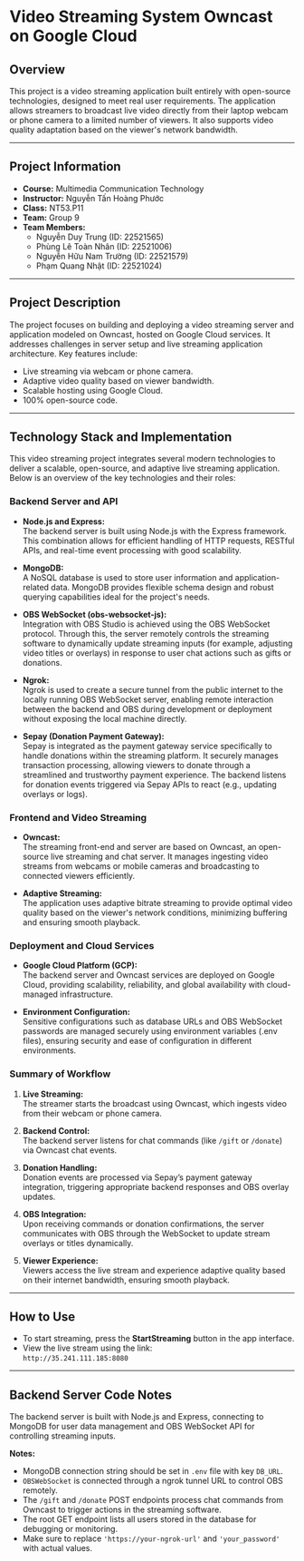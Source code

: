 # Video Streaming System Owncast on Google Cloud

## Overview

This project is a video streaming application built entirely with open-source technologies, designed to meet real user requirements. The application allows streamers to broadcast live video directly from their laptop webcam or phone camera to a limited number of viewers. It also supports video quality adaptation based on the viewer's network bandwidth.

---

## Project Information

- **Course:** Multimedia Communication Technology  
- **Instructor:**  Nguyễn Tấn Hoàng Phước  
- **Class:** NT53.P11  
- **Team:** Group 9  
- **Team Members:**  
  - Nguyễn Duy Trung (ID: 22521565)  
  - Phùng Lê Toàn Nhân (ID: 22521006)  
  - Nguyễn Hữu Nam Trường (ID: 22521579)  
  - Phạm Quang Nhật (ID: 22521024)

---

## Project Description

The project focuses on building and deploying a video streaming server and application modeled on Owncast, hosted on Google Cloud services. It addresses challenges in server setup and live streaming application architecture. Key features include:  
- Live streaming via webcam or phone camera.  
- Adaptive video quality based on viewer bandwidth.  
- Scalable hosting using Google Cloud.  
- 100% open-source code.

---

## Technology Stack and Implementation

This video streaming project integrates several modern technologies to deliver a scalable, open-source, and adaptive live streaming application. Below is an overview of the key technologies and their roles:

### Backend Server and API

- **Node.js and Express:**  
  The backend server is built using Node.js with the Express framework. This combination allows for efficient handling of HTTP requests, RESTful APIs, and real-time event processing with good scalability.

- **MongoDB:**  
  A NoSQL database is used to store user information and application-related data. MongoDB provides flexible schema design and robust querying capabilities ideal for the project's needs.

- **OBS WebSocket (obs-websocket-js):**  
  Integration with OBS Studio is achieved using the OBS WebSocket protocol. Through this, the server remotely controls the streaming software to dynamically update streaming inputs (for example, adjusting video titles or overlays) in response to user chat actions such as gifts or donations.

- **Ngrok:**  
  Ngrok is used to create a secure tunnel from the public internet to the locally running OBS WebSocket server, enabling remote interaction between the backend and OBS during development or deployment without exposing the local machine directly.

- **Sepay (Donation Payment Gateway):**  
  Sepay is integrated as the payment gateway service specifically to handle donations within the streaming platform. It securely manages transaction processing, allowing viewers to donate through a streamlined and trustworthy payment experience. The backend listens for donation events triggered via Sepay APIs to react (e.g., updating overlays or logs).

### Frontend and Video Streaming

- **Owncast:**  
  The streaming front-end and server are based on Owncast, an open-source live streaming and chat server. It manages ingesting video streams from webcams or mobile cameras and broadcasting to connected viewers efficiently.

- **Adaptive Streaming:**  
  The application uses adaptive bitrate streaming to provide optimal video quality based on the viewer's network conditions, minimizing buffering and ensuring smooth playback.

### Deployment and Cloud Services

- **Google Cloud Platform (GCP):**  
  The backend server and Owncast services are deployed on Google Cloud, providing scalability, reliability, and global availability with cloud-managed infrastructure.

- **Environment Configuration:**  
  Sensitive configurations such as database URLs and OBS WebSocket passwords are managed securely using environment variables (.env files), ensuring security and ease of configuration in different environments.

### Summary of Workflow

1. **Live Streaming:**  
   The streamer starts the broadcast using Owncast, which ingests video from their webcam or phone camera.

2. **Backend Control:**  
   The backend server listens for chat commands (like `/gift` or `/donate`) via Owncast chat events.

3. **Donation Handling:**  
   Donation events are processed via Sepay’s payment gateway integration, triggering appropriate backend responses and OBS overlay updates.

4. **OBS Integration:**  
   Upon receiving commands or donation confirmations, the server communicates with OBS through the WebSocket to update stream overlays or titles dynamically.

5. **Viewer Experience:**  
   Viewers access the live stream and experience adaptive quality based on their internet bandwidth, ensuring smooth playback.

---


## How to Use

- To start streaming, press the **StartStreaming** button in the app interface.  
- View the live stream using the link:  
  `http://35.241.111.185:8080`

---

## Backend Server Code Notes

The backend server is built with Node.js and Express, connecting to MongoDB for user data management and OBS WebSocket API for controlling streaming inputs.


**Notes:**

- MongoDB connection string should be set in `.env` file with key `DB_URL`.
- `OBSWebSocket` is connected through a ngrok tunnel URL to control OBS remotely.
- The `/gift` and `/donate` POST endpoints process chat commands from Owncast to trigger actions in the streaming software.
- The root GET endpoint lists all users stored in the database for debugging or monitoring.
- Make sure to replace `'https://your-ngrok-url'` and `'your_password'` with actual values.

